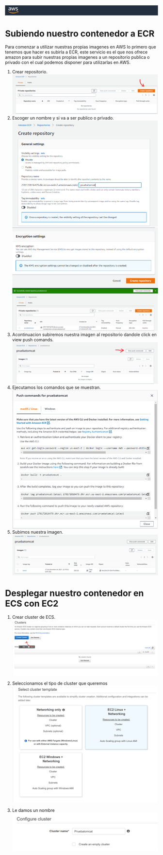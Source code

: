 ![aws.png](../Images/aws.png)

# Subiendo nuestro contenedor a ECR
Para comenzar a utilizar nuestras propias imagenes en AWS lo primero que tenemos que hacer es subirla a ECR, este servicio es el que nos ofrece amazon para subir nuestras propias imagenes a un repositorio publica o privado con el cual podemos disponer para utilizarlas en AWS.

1. Crear repositorio.
![aws1.png](../Images/aws1.png)
2. Escoger un nombre y si va a ser publico o privado.
![aws2.PNG](../Images/aws2.PNG)
![aws3.PNG](../Images/aws3.PNG)
![aws4.PNG](../Images/aws4.PNG)
3. Acontinuacion subiremos nuestra imagen al repositorio dandole click en view push comands.
![aws5.png](../Images/aws5.png)
4. Ejecutamos los comandos que se muestran.
![aws6.PNG](../Images/aws6.PNG)
5. Subimos nuestra imagen.
![aws7.PNG](../Images/aws7.PNG)

# Desplegar nuestro contenedor en ECS con EC2

1. Crear cluster de ECS.
![EC21.png](../Images/EC21.png)

2. Seleccionamos el tipo de cluster que queremos
![EC22.PNG](../Images/EC22.PNG)

3. Le damos un nombre
![EC23.PNG](../Images/EC23.PNG)
